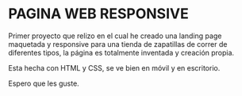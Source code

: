 # PAGINA WEB RESPONSIVE

Primer proyecto que relizo en el cual he creado una landing page maquetada y responsive para una tienda de zapatillas de correr de diferentes tipos, la página es totalmente inventada y creación propia.

Esta hecha con HTML y CSS, se ve bien en móvil y en escritorio.

Espero que les guste.
